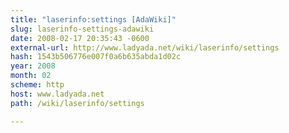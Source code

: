```yaml
---
title: "laserinfo:settings [AdaWiki]"
slug: laserinfo-settings-adawiki
date: 2008-02-17 20:35:43 -0600
external-url: http://www.ladyada.net/wiki/laserinfo/settings
hash: 1543b506776e007f0a6b635abda1d02c
year: 2008
month: 02
scheme: http
host: www.ladyada.net
path: /wiki/laserinfo/settings

---
```



